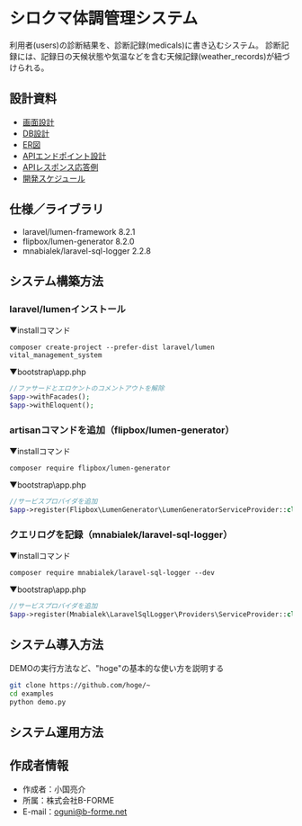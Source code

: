 # シロクマ体調管理システム

利用者(users)の診断結果を、診断記録(medicals)に書き込むシステム。
診断記録には、記録日の天候状態や気温などを含む天候記録(weather_records)が紐づけられる。

## 設計資料

  - [画面設計](https://docs.google.com/spreadsheets/d/1Dpr1UnTkSQ4foVOOafWeTkwmj__GR3jDHQJB0EJjQD8/edit#gid=355284150)
  - [DB設計](https://docs.google.com/spreadsheets/d/1Dpr1UnTkSQ4foVOOafWeTkwmj__GR3jDHQJB0EJjQD8/edit#gid=355284150)
  - [ER図](https://app.diagrams.net/#G1uFSoukUeDH5xBLUCRw7Xq_U4bZjIn8k6)
  - [APIエンドポイント設計](https://docs.google.com/document/d/1nzwOOMiTEX0H6Al8D5FQha6ZRQWBpHxF127H54lwwH8/edit#heading=h.ufngolqh9dqd)
  - [APIレスポンス応答例](https://docs.google.com/document/d/1xhV_T4maI_YK_tYLV0B6tEElpyJqqwXdqqCGvDUCdVc/edit#heading=h.ufngolqh9dqd)
  - [開発スケジュール](https://docs.google.com/spreadsheets/d/1pktmIHOrpgIP3QI_BYsrIrVsLGvIot12vGroCmr9JU0/edit#gid=0)

## 仕様／ライブラリ

* laravel/lumen-framework 8.2.1
* flipbox/lumen-generator 8.2.0
* mnabialek/laravel-sql-logger 2.2.8

## システム構築方法

### laravel/lumenインストール

▼installコマンド

```
composer create-project --prefer-dist laravel/lumen vital_management_system
```

▼bootstrap\app.php

```php
//ファサードとエロケントのコメントアウトを解除
$app->withFacades();
$app->withEloquent();
```

### artisanコマンドを追加（flipbox/lumen-generator）

▼installコマンド

```
composer require flipbox/lumen-generator
```

▼bootstrap\app.php

```php
//サービスプロバイダを追加
$app->register(Flipbox\LumenGenerator\LumenGeneratorServiceProvider::class);
```

### クエリログを記録（mnabialek/laravel-sql-logger）

▼installコマンド

```
composer require mnabialek/laravel-sql-logger --dev
```

▼bootstrap\app.php

```php
//サービスプロバイダを追加
$app->register(Mnabialek\LaravelSqlLogger\Providers\ServiceProvider::class);
```

## システム導入方法

DEMOの実行方法など、"hoge"の基本的な使い方を説明する

```bash
git clone https://github.com/hoge/~
cd examples
python demo.py
```

## システム運用方法



## 作成者情報

* 作成者：小国亮介
* 所属：株式会社B-FORME
* E-mail：oguni@b-forme.net
